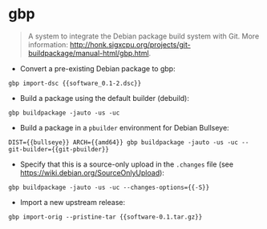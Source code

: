 # gbp

> A system to integrate the Debian package build system with Git.
> More information: <http://honk.sigxcpu.org/projects/git-buildpackage/manual-html/gbp.html>.

- Convert a pre-existing Debian package to gbp:

`gbp import-dsc {{software_0.1-2.dsc}}`

- Build a package using the default builder (debuild):

`gbp buildpackage -jauto -us -uc`

- Build a package in a `pbuilder` environment for Debian Bullseye:

`DIST={{bullseye}} ARCH={{amd64}} gbp buildpackage -jauto -us -uc --git-builder={{git-pbuilder}}`

- Specify that this is a source-only upload in the `.changes` file (see https://wiki.debian.org/SourceOnlyUpload):

`gbp buildpackage -jauto -us -uc --changes-options={{-S}}`

- Import a new upstream release:

`gbp import-orig --pristine-tar {{software-0.1.tar.gz}}`

